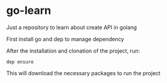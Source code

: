 # go-learn
Just a repository to learn about create API in golang

First install go and dep to manage dependency

After the installation and clonation of the project, run:

`dep ensure`

This will download the necessary packages to run the project
